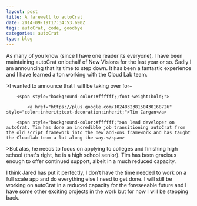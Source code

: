 ```yaml
---
layout: post
title: A farewell to autoCrat
date: 2014-09-19T17:34:53.690Z
tags: autoCrat, code, goodbye
categories: autoCrat
type: blog
---
```



As many of you know (since I have one reader its everyone), I have been maintaining autoCrat on behalf of New Visions for the last year or so. Sadly I am announcing that its time to step down. It has been a fantastic experience and I have learned a ton working with the Cloud Lab team.

<span style="background-color:#ffffff;">>I wanted to announce that I will be taking over for</span><span style="background-color:#ffffff;">+

		<span style="background-color:#ffffff;;font-weight:bold;">

			<a href="https://plus.google.com/102483238150430168726" style="color:inherit;text-decoration:inherit;">Tim Cargan</a>

		<span style="background-color:#ffffff;">as lead developer on autoCrat. Tim has done an incredible job transitioning autoCrat from the old script framework into the new add-ons framework and has taught the Cloudlab team a lot along the way.</span>

<span style="background-color:#ffffff;">>But alas, he needs to focus on applying to colleges and finishing high school (that's right, he is a high school senior). Tim has been gracious enough to offer continued support, albeit in a much reduced capacity.

<span style="background-color:#ffffff;" />

<span style="background-color:#ffffff;">I think Jared has put it perfectly, I don’t have the time needed to work on a full scale app and do everything else I need to get done. I will still be working on autoCrat in a reduced capacity for the foreseeable future and I have some other exciting projects in the work but for now I will be stepping back.</span>

<span style="color:#404040;font-size:10pt;background-color:#ffffff;" />

<span style="color:#404040;font-size:10pt;background-color:#ffffff;" />

<span style="color:#404040;font-size:10pt;background-color:#ffffff;" />

